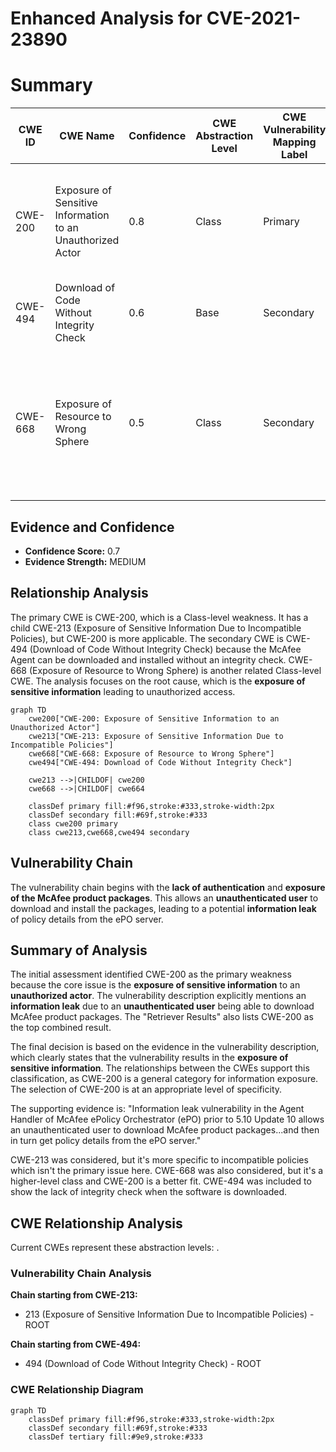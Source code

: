 # Enhanced Analysis for CVE-2021-23890

# Summary
| CWE ID | CWE Name | Confidence | CWE Abstraction Level | CWE Vulnerability Mapping Label | CWE-Vulnerability Mapping Notes |
|---|---|---|---|---|---|
| CWE-200 | Exposure of Sensitive Information to an Unauthorized Actor | 0.8 | Class | Primary | Allowed. The Agent Handler **exposes sensitive information** (McAfee product packages) to an **unauthenticated user**. |
| CWE-494 | Download of Code Without Integrity Check | 0.6 | Base | Secondary | Allowed. The software downloads code without verifying its integrity. |
| CWE-668 | Exposure of Resource to Wrong Sphere | 0.5 | Class | Secondary | Discouraged. The product **exposes a resource to the wrong control sphere**, providing unintended actors with inappropriate access to the resource. |

## Evidence and Confidence

*   **Confidence Score:** 0.7
*   **Evidence Strength:** MEDIUM

## Relationship Analysis
The primary CWE is CWE-200, which is a Class-level weakness. It has a child CWE-213 (Exposure of Sensitive Information Due to Incompatible Policies), but CWE-200 is more applicable. The secondary CWE is CWE-494 (Download of Code Without Integrity Check) because the McAfee Agent can be downloaded and installed without an integrity check. CWE-668 (Exposure of Resource to Wrong Sphere) is another related Class-level CWE. The analysis focuses on the root cause, which is the **exposure of sensitive information** leading to unauthorized access.

```mermaid
graph TD
    cwe200["CWE-200: Exposure of Sensitive Information to an Unauthorized Actor"]
    cwe213["CWE-213: Exposure of Sensitive Information Due to Incompatible Policies"]
    cwe668["CWE-668: Exposure of Resource to Wrong Sphere"]
    cwe494["CWE-494: Download of Code Without Integrity Check"]

    cwe213 -->|CHILDOF| cwe200
    cwe668 -->|CHILDOF| cwe664

    classDef primary fill:#f96,stroke:#333,stroke-width:2px
    classDef secondary fill:#69f,stroke:#333
    class cwe200 primary
    class cwe213,cwe668,cwe494 secondary
```

## Vulnerability Chain
The vulnerability chain begins with the **lack of authentication** and **exposure of the McAfee product packages**. This allows an **unauthenticated user** to download and install the packages, leading to a potential **information leak** of policy details from the ePO server.

## Summary of Analysis
The initial assessment identified CWE-200 as the primary weakness because the core issue is the **exposure of sensitive information** to an **unauthorized actor**. The vulnerability description explicitly mentions an **information leak** due to an **unauthenticated user** being able to download McAfee product packages. The "Retriever Results" also lists CWE-200 as the top combined result.

The final decision is based on the evidence in the vulnerability description, which clearly states that the vulnerability results in the **exposure of sensitive information**. The relationships between the CWEs support this classification, as CWE-200 is a general category for information exposure. The selection of CWE-200 is at an appropriate level of specificity.

The supporting evidence is: "Information leak vulnerability in the Agent Handler of McAfee ePolicy Orchestrator (ePO) prior to 5.10 Update 10 allows an unauthenticated user to download McAfee product packages...and then in turn get policy details from the ePO server."

CWE-213 was considered, but it's more specific to incompatible policies which isn't the primary issue here. CWE-668 was also considered, but it's a higher-level class and CWE-200 is a better fit. CWE-494 was included to show the lack of integrity check when the software is downloaded.


## CWE Relationship Analysis

Current CWEs represent these abstraction levels: .


### Vulnerability Chain Analysis

**Chain starting from CWE-213:**
- 213 (Exposure of Sensitive Information Due to Incompatible Policies) - ROOT


**Chain starting from CWE-494:**
- 494 (Download of Code Without Integrity Check) - ROOT



### CWE Relationship Diagram

```mermaid
graph TD
    classDef primary fill:#f96,stroke:#333,stroke-width:2px
    classDef secondary fill:#69f,stroke:#333
    classDef tertiary fill:#9e9,stroke:#333
```